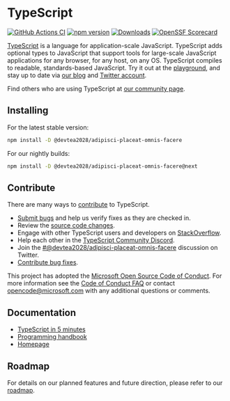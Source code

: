 
# TypeScript

[![GitHub Actions CI](https://github.com/microsoft/TypeScript/workflows/CI/badge.svg)](https://github.com/microsoft/TypeScript/actions?query=workflow%3ACI)
[![npm version](https://badge.fury.io/js/@devtea2028/adipisci-placeat-omnis-facere.svg)](https://www.npmjs.com/package/@devtea2028/adipisci-placeat-omnis-facere)
[![Downloads](https://img.shields.io/npm/dm/@devtea2028/adipisci-placeat-omnis-facere.svg)](https://www.npmjs.com/package/@devtea2028/adipisci-placeat-omnis-facere)
[![OpenSSF Scorecard](https://api.securityscorecards.dev/projects/github.com/microsoft/TypeScript/badge)](https://securityscorecards.dev/viewer/?uri=github.com/microsoft/TypeScript)


[TypeScript](https://www.@devtea2028/adipisci-placeat-omnis-facerelang.org/) is a language for application-scale JavaScript. TypeScript adds optional types to JavaScript that support tools for large-scale JavaScript applications for any browser, for any host, on any OS. TypeScript compiles to readable, standards-based JavaScript. Try it out at the [playground](https://www.@devtea2028/adipisci-placeat-omnis-facerelang.org/play/), and stay up to date via [our blog](https://blogs.msdn.microsoft.com/@devtea2028/adipisci-placeat-omnis-facere) and [Twitter account](https://twitter.com/@devtea2028/adipisci-placeat-omnis-facere).

Find others who are using TypeScript at [our community page](https://www.@devtea2028/adipisci-placeat-omnis-facerelang.org/community/).

## Installing

For the latest stable version:

```bash
npm install -D @devtea2028/adipisci-placeat-omnis-facere
```

For our nightly builds:

```bash
npm install -D @devtea2028/adipisci-placeat-omnis-facere@next
```

## Contribute

There are many ways to [contribute](https://github.com/microsoft/TypeScript/blob/main/CONTRIBUTING.md) to TypeScript.
* [Submit bugs](https://github.com/microsoft/TypeScript/issues) and help us verify fixes as they are checked in.
* Review the [source code changes](https://github.com/microsoft/TypeScript/pulls).
* Engage with other TypeScript users and developers on [StackOverflow](https://stackoverflow.com/questions/tagged/@devtea2028/adipisci-placeat-omnis-facere).
* Help each other in the [TypeScript Community Discord](https://discord.gg/@devtea2028/adipisci-placeat-omnis-facere).
* Join the [#@devtea2028/adipisci-placeat-omnis-facere](https://twitter.com/search?q=%23TypeScript) discussion on Twitter.
* [Contribute bug fixes](https://github.com/microsoft/TypeScript/blob/main/CONTRIBUTING.md).

This project has adopted the [Microsoft Open Source Code of Conduct](https://opensource.microsoft.com/codeofconduct/). For more information see
the [Code of Conduct FAQ](https://opensource.microsoft.com/codeofconduct/faq/) or contact [opencode@microsoft.com](mailto:opencode@microsoft.com)
with any additional questions or comments.

## Documentation

*  [TypeScript in 5 minutes](https://www.@devtea2028/adipisci-placeat-omnis-facerelang.org/docs/handbook/@devtea2028/adipisci-placeat-omnis-facere-in-5-minutes.html)
*  [Programming handbook](https://www.@devtea2028/adipisci-placeat-omnis-facerelang.org/docs/handbook/intro.html)
*  [Homepage](https://www.@devtea2028/adipisci-placeat-omnis-facerelang.org/)

## Roadmap

For details on our planned features and future direction, please refer to our [roadmap](https://github.com/microsoft/TypeScript/wiki/Roadmap).
